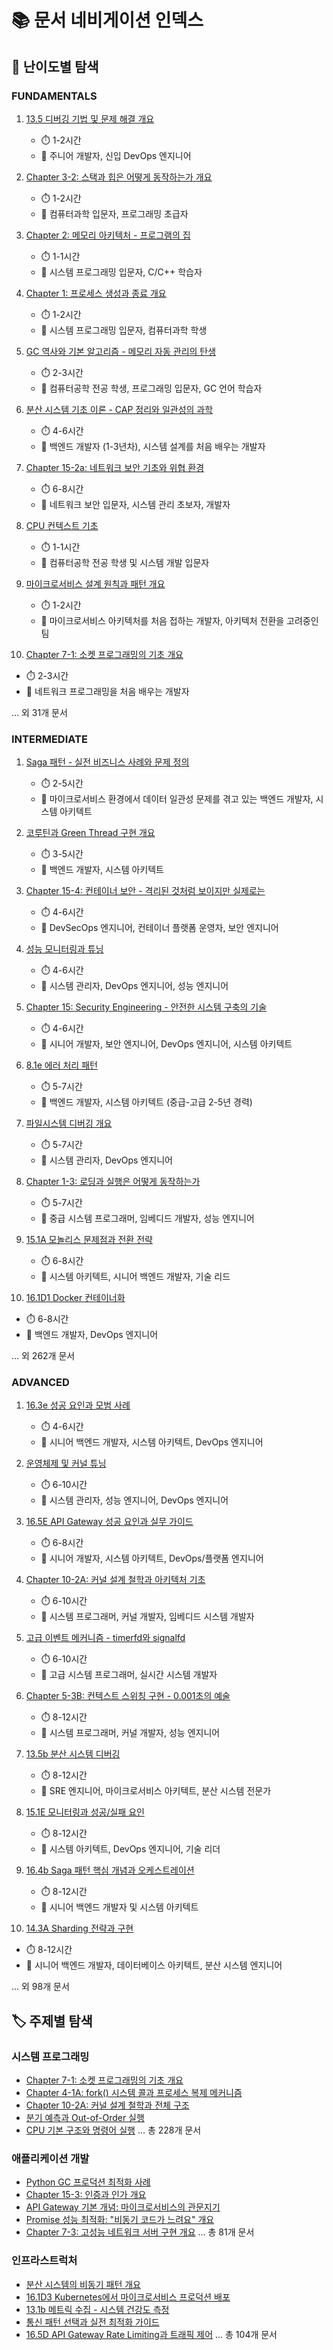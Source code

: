 # 📚 문서 네비게이션 인덱스

## 🎯 난이도별 탐색

### FUNDAMENTALS

1. [13.5 디버깅 기법 및 문제 해결 개요](./chapter-12-observability-debugging/13-41-debugging-troubleshooting.md)
   - ⏱️ 1-2시간
   - 🎯 주니어 개발자, 신입 DevOps 엔지니어

2. [Chapter 3-2: 스택과 힙은 어떻게 동작하는가 개요](./chapter-03-memory-system/03-61-stack-heap.md)
   - ⏱️ 1-2시간
   - 🎯 컴퓨터과학 입문자, 프로그래밍 초급자

3. [Chapter 2: 메모리 아키텍처 - 프로그램의 집](./index.md)
   - ⏱️ 1-1시간
   - 🎯 시스템 프로그래밍 입문자, C/C++ 학습자

4. [Chapter 1: 프로세스 생성과 종료 개요](./chapter-01-process-thread/04-10-process-creation.md)
   - ⏱️ 1-2시간
   - 🎯 시스템 프로그래밍 입문자, 컴퓨터과학 학생

5. [GC 역사와 기본 알고리즘 - 메모리 자동 관리의 탄생](./chapter-06-file-io/06-41-io-performance.md)
   - ⏱️ 2-3시간
   - 🎯 컴퓨터공학 전공 학생, 프로그래밍 입문자, GC 언어 학습자

6. [분산 시스템 기초 이론 - CAP 정리와 일관성의 과학](./chapter-14-distributed-systems/14-14-01-distributed-fundamentals.md)
   - ⏱️ 4-6시간
   - 🎯 백엔드 개발자 (1-3년차), 시스템 설계를 처음 배우는 개발자

7. [Chapter 15-2a: 네트워크 보안 기초와 위협 환경](./chapter-17-security-engineering/17-01-network-fundamentals.md)
   - ⏱️ 6-8시간
   - 🎯 네트워크 보안 입문자, 시스템 관리 초보자, 개발자

8. [CPU 컨텍스트 기초](./chapter-01-process-thread/04-32-optimization-strategies.md)
   - ⏱️ 1-1시간
   - 🎯 컴퓨터공학 전공 학생 및 시스템 개발 입문자

9. [마이크로서비스 설계 원칙과 패턴 개요](./chapter-16-distributed-system-patterns/16-11-design-principles.md)
   - ⏱️ 1-2시간
   - 🎯 마이크로서비스 아키텍처를 처음 접하는 개발자, 아키텍처 전환을 고려중인 팀

10. [Chapter 7-1: 소켓 프로그래밍의 기초 개요](./chapter-07-network-programming/07-01-socket-basics.md)

- ⏱️ 2-3시간
- 🎯 네트워크 프로그래밍을 처음 배우는 개발자

... 외 31개 문서

### INTERMEDIATE

1. [Saga 패턴 - 실전 비즈니스 사례와 문제 정의](./chapter-16-distributed-system-patterns/04a-saga-business-case.md)
   - ⏱️ 2-5시간
   - 🎯 마이크로서비스 환경에서 데이터 일관성 문제를 겪고 있는 백엔드 개발자, 시스템 아키텍트

2. [코루틴과 Green Thread 구현 개요](./chapter-10-async-programming/10-15-coroutine.md)
   - ⏱️ 3-5시간
   - 🎯 백엔드 개발자, 시스템 아키텍트

3. [Chapter 15-4: 컨테이너 보안 - 격리된 것처럼 보이지만 실제로는](./chapter-17-security-engineering/17-18-container-security.md)
   - ⏱️ 4-6시간
   - 🎯 DevSecOps 엔지니어, 컨테이너 플랫폼 운영자, 보안 엔지니어

4. [성능 모니터링과 튜닝](./chapter-06-file-io/06-40-performance-monitoring-tuning.md)
   - ⏱️ 4-6시간
   - 🎯 시스템 관리자, DevOps 엔지니어, 성능 엔지니어

5. [Chapter 15: Security Engineering - 안전한 시스템 구축의 기술](./index.md)
   - ⏱️ 4-6시간
   - 🎯 시니어 개발자, 보안 엔지니어, DevOps 엔지니어, 시스템 아키텍트

6. [8.1e 에러 처리 패턴](./chapter-10-async-programming/10-40-error-handling.md)
   - ⏱️ 5-7시간
   - 🎯 백엔드 개발자, 시스템 아키텍트 (중급-고급 2-5년 경력)

7. [파일시스템 디버깅 개요](./chapter-06-file-io/06-43-filesystem-debugging.md)
   - ⏱️ 5-7시간
   - 🎯 시스템 관리자, DevOps 엔지니어

8. [Chapter 1-3: 로딩과 실행은 어떻게 동작하는가](./chapter-01-process-thread/04-12-program-replacement-exec.md)
   - ⏱️ 5-7시간
   - 🎯 중급 시스템 프로그래머, 임베디드 개발자, 성능 엔지니어

9. [15.1A 모놀리스 문제점과 전환 전략](./chapter-15-microservices-architecture/16-10-monolith-to-microservices.md)
   - ⏱️ 6-8시간
   - 🎯 시스템 아키텍트, 시니어 백엔드 개발자, 기술 리드

10. [16.1D1 Docker 컨테이너화](./chapter-15-microservices-architecture/01d1-docker-containerization.md)

- ⏱️ 6-8시간
- 🎯 백엔드 개발자, DevOps 엔지니어

... 외 262개 문서

### ADVANCED

1. [16.3e 성공 요인과 모범 사례](./chapter-16-distributed-system-patterns/16-53-success-factors-best-practices.md)
   - ⏱️ 4-6시간
   - 🎯 시니어 백엔드 개발자, 시스템 아키텍트, DevOps 엔지니어

2. [운영체제 및 커널 튜닝](./chapter-11-performance-optimization/11-37-os-kernel-tuning.md)
   - ⏱️ 6-10시간
   - 🎯 시스템 관리자, 성능 엔지니어, DevOps 엔지니어

3. [16.5E API Gateway 성공 요인과 실무 가이드](./chapter-16-distributed-system-patterns/16-56-success-factors-best-practices.md)
   - ⏱️ 6-8시간
   - 🎯 시니어 개발자, 시스템 아키텍트, DevOps/플랫폼 엔지니어

4. [Chapter 10-2A: 커널 설계 철학과 아키텍처 기초](./chapter-04-syscall-kernel/04-10-kernel-design-philosophy.md)
   - ⏱️ 6-10시간
   - 🎯 시스템 프로그래머, 커널 개발자, 임베디드 시스템 개발자

5. [고급 이벤트 메커니즘 - timerfd와 signalfd](./chapter-10-async-programming/10-20-3-advanced-event-mechanisms.md)
   - ⏱️ 6-10시간
   - 🎯 고급 시스템 프로그래머, 실시간 시스템 개발자

6. [Chapter 5-3B: 컨텍스트 스위칭 구현 - 0.001초의 예술](./chapter-02-cpu-interrupt/02-17-context-switching-implementation.md)
   - ⏱️ 8-12시간
   - 🎯 시스템 프로그래머, 커널 개발자, 성능 엔지니어

7. [13.5b 분산 시스템 디버깅](./chapter-12-observability-debugging/13-43-distributed-debugging.md)
   - ⏱️ 8-12시간
   - 🎯 SRE 엔지니어, 마이크로서비스 아키텍트, 분산 시스템 전문가

8. [15.1E 모니터링과 성공/실패 요인](./chapter-16-distributed-system-patterns/16-40-monitoring-success-factors.md)
   - ⏱️ 8-12시간
   - 🎯 시스템 아키텍트, DevOps 엔지니어, 기술 리더

9. [16.4b Saga 패턴 핵심 개념과 오케스트레이션](./chapter-16-distributed-system-patterns/04b-saga-orchestration.md)
   - ⏱️ 8-12시간
   - 🎯 시니어 백엔드 개발자 및 시스템 아키텍트

10. [14.3A Sharding 전략과 구현](./chapter-14-distributed-systems/14-12-sharding-strategies.md)

- ⏱️ 8-12시간
- 🎯 시니어 백엔드 개발자, 데이터베이스 아키텍트, 분산 시스템 엔지니어

... 외 98개 문서

## 🏷️ 주제별 탐색

### 시스템 프로그래밍

- [Chapter 7-1: 소켓 프로그래밍의 기초 개요](./chapter-07-network-programming/07-01-socket-basics.md)
- [Chapter 4-1A: fork() 시스템 콜과 프로세스 복제 메커니즘](./chapter-01-process-thread/04-11-process-creation-fork.md)
- [Chapter 10-2A: 커널 설계 철학과 전체 구조](./chapter-04-syscall-kernel/04-11-kernel-design-structure.md)
- [분기 예측과 Out-of-Order 실행](./chapter-02-cpu-interrupt/02-10-prediction-ooo.md)
- [CPU 기본 구조와 명령어 실행](./chapter-02-cpu-interrupt/02-02-cpu-fundamentals.md)
... 총 228개 문서

### 애플리케이션 개발

- [Python GC 프로덕션 최적화 사례](./chapter-08-memory-allocator-gc/09-50-3-python-gc-production.md)
- [Chapter 15-3: 인증과 인가 개요](./chapter-17-security-engineering/17-14-authentication-authorization.md)
- [API Gateway 기본 개념: 마이크로서비스의 관문지기](./chapter-16-distributed-system-patterns/16-07-api-gateway-fundamentals.md)
- [Promise 성능 최적화: "비동기 코드가 느려요" 개요](./chapter-10-async-programming/10-30-promise-performance-optimization.md)
- [Chapter 7-3: 고성능 네트워크 서버 구현 개요](./chapter-07-network-programming/07-30-high-performance-networking.md)
... 총 81개 문서

### 인프라스트럭처

- [분산 시스템의 비동기 패턴 개요](./chapter-10-async-programming/10-18-distributed-async.md)
- [16.1D3 Kubernetes에서 마이크로서비스 프로덕션 배포](./chapter-16-distributed-system-patterns/16-51-3-kubernetes-production-deployment.md)
- [13.1b 메트릭 수집 - 시스템 건강도 측정](./chapter-12-observability-debugging/13-12-metrics-collection.md)
- [통신 패턴 선택과 실전 최적화 가이드](./chapter-16-distributed-system-patterns/16-50-3-communication-patterns-best-practices.md)
- [16.5D API Gateway Rate Limiting과 트래픽 제어](./chapter-16-distributed-system-patterns/16-42-rate-limiting-monitoring.md)
... 총 104개 문서
